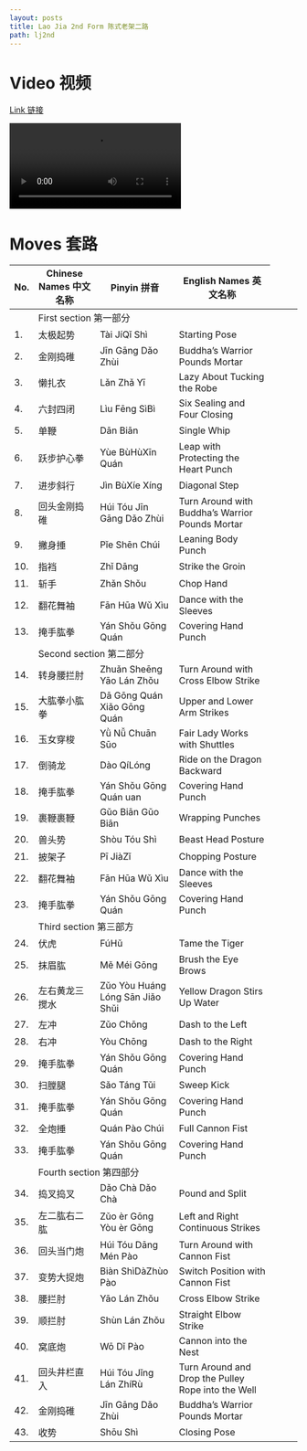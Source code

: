 ```yaml
---
layout: posts
title: Lao Jia 2nd Form 陈式老架二路
path: lj2nd
---
```


# Video 视频

[Link 链接](https://s3-ap-southeast-2.amazonaws.com/video.sergeishutov.com/TaiChi+2nd+Form.mp4)

  <video controls>
    <source src="https://s3-ap-southeast-2.amazonaws.com/video.sergeishutov.com/TaiChi+2nd+Form.mp4" type="video/mp4">
  </video>

# Moves 套路

| No. | Chinese Names 中文名称 | Pinyin 拼音 | English Names 英文名称 |
| --- | ----------------------- | ------------ | ----------------------- |
| <td colspan=3> First section 第一部分 |
| 1.  | 太极起势  | Tài JíQǐ Shì | Starting Pose |
| 2.  | 金刚捣碓 | Jīn Gāng Dǎo Zhùi | Buddha’s Warrior Pounds Mortar |
| 3.  | 懒扎衣 | Lǎn Zhǎ Yī |Lazy About Tucking the Robe |
| 4.  | 六封四闭 | Lìu Fēng SìBì | Six Sealing and Four Closing |
| 5.  | 单鞭 | Dān Biān | Single Whip |
| 6.  | 跃步护心拳 | Yùe BùHùXīn Quán | Leap with Protecting the Heart Punch |
| 7.  | 进步斜行  | Jìn BùXíe Xíng | Diagonal Step |
| 8.  | 回头金刚捣碓 | Húi Tóu Jīn Gāng Dǎo Zhùi | Turn Around with Buddha’s Warrior Pounds Mortar |
| 9.  | 撇身捶 | Pǐe Shēn Chúi | Leaning Body Punch |
| 10. | 指裆 | Zhǐ Dāng | Strike the Groin |
| 11. | 斩手 | Zhǎn Shǒu | Chop Hand |
| 12. | 翻花舞袖 | Fān Hūa Wǔ Xìu | Dance with the Sleeves |
| 13. | 掩手肱拳 | Yán Shǒu Gōng Quán | Covering Hand Punch |
| <td colspan=3> Second section 第二部分 |
| 14. | 转身腰拦肘 | Zhuǎn Sheēng Yāo Lán Zhǒu | Turn Around with Cross Elbow Strike |
| 15. | 大肱拳小肱拳 | Dā Gōng Quán Xiǎo Gōng Quán | Upper and Lower Arm Strikes |
| 16. | 玉女穿梭 | Yǜ Nǚ Chuān Sūo | Fair Lady Works with Shuttles |
| 17. | 倒骑龙 | Dào QíLóng | Ride on the Dragon Backward |
| 18. | 掩手肱拳 | Yán Shǒu Gōng Quán uan | Covering Hand Punch |
| 19. | 裹鞭裹鞭 | Gǔo Biān Gǔo Biān | Wrapping Punches |
| 20. | 兽头势 | Shòu Tóu Shì | Beast Head Posture |
| 21. | 披架子 | Pī JiàZǐ | Chopping Posture |
| 22. | 翻花舞袖 | Fān Hūa Wǔ Xìu | Dance with the Sleeves |
| 23. | 掩手肱拳 | Yán Shǒu Gōng Quán | Covering Hand Punch |
| <td colspan=3> Third section 第三部方 |
| 24. | 伏虎 | FúHǔ | Tame the Tiger |
| 25. | 抹眉肱 | Mě Méi Gōng | Brush the Eye Brows |
| 26. | 左右黄龙三搅水 | Zǔo Yòu Huáng Lóng Sān Jiǎo Shǔi | Yellow Dragon Stirs Up Water |
| 27. | 左冲 | Zǔo Chōng | Dash to the Left |
| 28. | 右冲 |  Yòu Chōng | Dash to the Right |
| 29. | 掩手肱拳 | Yán Shǒu Gōng Quán | Covering Hand Punch |
| 30. | 扫膛腿 | Sǎo Táng Tǔi | Sweep Kick |
| 31. | 掩手肱拳 | Yán Shǒu Gōng Quán | Covering Hand Punch |
| 32. | 全炮捶 | Quán Pào Chúi | Full Cannon Fist |
| 33. | 掩手肱拳 | Yán Shǒu Gōng Quán | Covering Hand Punch |
| <td colspan=3> Fourth section 第四部分 |
| 34. | 捣叉捣叉 | Dǎo Chà Dǎo Chà | Pound and Split |
| 35. | 左二肱右二肱 | Zǔo èr Gōng Yòu èr Gōng | Left and Right Continuous Strikes |
| 36. | 回头当门炮 | Húi Tóu Dāng Mén Pào | Turn Around with Cannon Fist |
| 37. | 变势大捉炮 | Biàn ShìDàZhùo Pào | Switch Position with Cannon Fist |
| 38. | 腰拦肘 | Yāo Lán Zhǒu |  Cross Elbow Strike |
| 39. | 顺拦肘 | Shùn Lán Zhǒu | Straight Elbow Strike |
| 40. | 窝底炮 | Wō Dǐ Pào | Cannon into the Nest |
| 41. | 回头井栏直入 | Húi Tóu Jǐng Lán ZhíRù | Turn Around and Drop the Pulley Rope into the Well |
| 42. | 金刚捣碓 | Jīn Gāng Dǎo Zhùi | Buddha’s Warrior Pounds Mortar |
| 43. | 收势 | Shōu Shì | Closing Pose |
